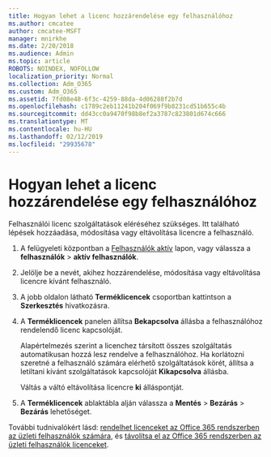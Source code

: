 ```yaml
---
title: Hogyan lehet a licenc hozzárendelése egy felhasználóhoz
ms.author: cmcatee
author: cmcatee-MSFT
manager: mnirkhe
ms.date: 2/20/2018
ms.audience: Admin
ms.topic: article
ROBOTS: NOINDEX, NOFOLLOW
localization_priority: Normal
ms.collection: Adm_O365
ms.custom: Adm_O365
ms.assetid: 7fd08e48-6f3c-4259-88da-4d06288f2b7d
ms.openlocfilehash: c1789c2eb11241b204f069f9b8231cd51b655c4b
ms.sourcegitcommit: dd43cc0a9470f98b8ef2a3787c823801d674c666
ms.translationtype: MT
ms.contentlocale: hu-HU
ms.lasthandoff: 02/12/2019
ms.locfileid: "29935678"
---
```

# <a name="how-to-assign-a-license-to-a-user"></a>Hogyan lehet a licenc hozzárendelése egy felhasználóhoz

Felhasználói licenc szolgáltatások eléréséhez szükséges. Itt található lépések hozzáadása, módosítása vagy eltávolítása licencre a felhasználó.
  
1. A felügyeleti központban a [Felhasználók aktív](https://go.microsoft.com/fwlink/p/?linkid=834822) lapon, vagy válassza a **felhasználók** \> **aktív felhasználók**.
    
2. Jelölje be a nevét, akihez hozzárendelése, módosítása vagy eltávolítása licencre kívánt felhasználó.
    
3. A jobb oldalon látható **Terméklicencek** csoportban kattintson a **Szerkesztés** hivatkozásra.
    
4. A **Terméklicencek** panelen állítsa **Bekapcsolva** állásba a felhasználóhoz rendelendő licenc kapcsolóját. 
    
    Alapértelmezés szerint a licenchez társított összes szolgáltatás automatikusan hozzá lesz rendelve a felhasználóhoz. Ha korlátozni szeretné a felhasználó számára elérhető szolgáltatások körét, állítsa a letiltani kívánt szolgáltatások kapcsolóját **Kikapcsolva** állásba. 
    
    Váltás a váltó eltávolítása licencre **ki** álláspontját. 
    
5. A **Terméklicencek** ablaktábla alján válassza a **Mentés** \> **Bezárás** \> **Bezárás** lehetőséget.
    
További tudnivalókért lásd: [rendelhet licenceket az Office 365 rendszerben az üzleti felhasználók számára](https://support.office.com/article/997596b5-4173-4627-b915-36abac6786dc), és [távolítsa el az Office 365 rendszerben az üzleti felhasználók licenceket](https://support.office.com/article/9b497c85-d0a4-4735-80fa-d3565bc05bd1).
  

